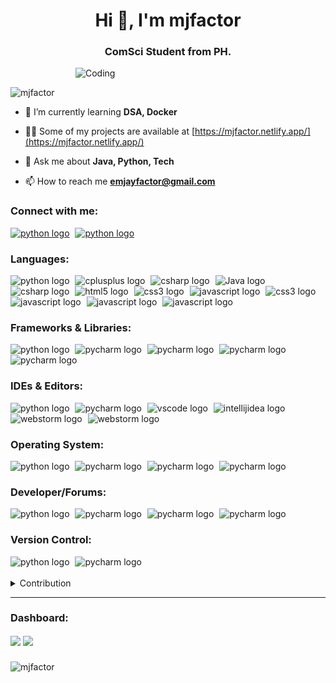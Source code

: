 <h1 align="center">Hi 👋, I'm mjfactor</h1>
<h3 align="center">ComSci Student from PH.</h3>
<img align="right" alt="Coding" width="400" src="https://raw.githubusercontent.com/gist/vininjr/d29bb07bdadb41e4b0923bc8fa748b1a/raw/88f20c9d749d756be63f22b09f3c4ac570bc5101/programming.gif">

<br>

<p align="left"> <img src="https://komarev.com/ghpvc/?username=mjfactor&label=Profile%20views&color=0e75b6&style=flat" alt="mjfactor" /> </p>

- 🌱 I’m currently learning **DSA, Docker**

- 👨‍💻 Some of my projects are available at [https://mjfactor.netlify.app/](https://mjfactor.netlify.app/) 

- 💬 Ask me about **Java, Python, Tech**

- 📫 How to reach me **emjayfactor@gmail.com**


<h3 align="left">Connect with me:</h3>
<div align="left">
  <a href="https://fb.com/emjay factor"><img src="https://img.shields.io/badge/Facebook-%231877F2.svg?style=for-the-badge&logo=Facebook&logoColor=white" height="30" alt="python logo"/></a>
  <img width="1"> 
  <a href="https://www.linkedin.com/in/emjay-factor-6b01ab209/"><img src="https://img.shields.io/badge/linkedin-%230077B5.svg?style=for-the-badge&logo=linkedin&logoColor=white" height="30" alt="python logo"/></a>
  <img width="1"> 
  
</div>

<h3 align="left">Languages:</h3>
<div align="left">
  <img src="https://img.shields.io/badge/Python-3776AB?logo=python&logoColor=white&style=for-the-badge" height="30" alt="python logo"  />
  <img width="1" />
  <img src="https://img.shields.io/badge/C++-00599C?logo=cplusplus&logoColor=white&style=for-the-badge" height="30" alt="cplusplus logo"  />
  <img width="1" />
  <img src="https://img.shields.io/badge/C Sharp-239120?logo=csharp&logoColor=white&style=for-the-badge" height="30" alt="csharp logo"  />
  <img width="1" />
  <img src="https://img.shields.io/badge/Java-ED8B00?style=for-the-badge&logo=openjdk&logoColor=white" height="30" alt="Java logo"  />
  <img width="1" />
  <img src="https://img.shields.io/badge/r-%23276DC3.svg?style=for-the-badge&logo=r&logoColor=white" height="30" alt="csharp logo"  />
  <img width="1" />
  <img src="https://img.shields.io/badge/HTML5-E34F26?logo=html5&logoColor=white&style=for-the-badge" height="30" alt="html5 logo"  />
  <img width="1" />
  <img src="https://img.shields.io/badge/CSS3-1572B6?logo=css3&logoColor=white&style=for-the-badge" height="30" alt="css3 logo"  />
  <img width="1" />
  <img src="https://img.shields.io/badge/JavaScript-F7DF1E?logo=javascript&logoColor=black&style=for-the-badge" height="30" alt="javascript logo"  />
  <img width="1" />
  <img src="https://img.shields.io/badge/shell_script-%23121011.svg?style=for-the-badge&logo=gnu-bash&logoColor=white" height="30" alt="css3 logo"  />
  <img width="1" />
  <img src="https://img.shields.io/badge/Windows%20Terminal-%234D4D4D.svg?style=for-the-badge&logo=windows-terminal&logoColor=white" height="30" alt="javascript logo"  />
  <img width="1" />
  <img src="https://img.shields.io/badge/PowerShell-%235391FE.svg?style=for-the-badge&logo=powershell&logoColor=white" height="30" alt="javascript logo"  />
  <img width="1" />
  <img src="https://img.shields.io/badge/markdown-%23000000.svg?style=for-the-badge&logo=markdown&logoColor=white" height="30" alt="javascript logo"  />
</div>

<h3 align="left">Frameworks & Libraries:</h3>
<div align="left">
  <img src="https://img.shields.io/badge/javafx-%23FF0000.svg?style=for-the-badge&logo=javafx&logoColor=white" height="30" alt="python logo"  />
  <img width="1" />
  <img src="https://img.shields.io/badge/Qt-%23217346.svg?style=for-the-badge&logo=Qt&logoColor=white" height="30" alt="pycharm logo"  />
  <img width="1" />
  <img src="https://img.shields.io/badge/swing-red?style=for-the-badge&logo=coffeescript" height="30" alt="pycharm logo"  />
  <img width="1" />
  <img src="https://img.shields.io/badge/numpy-%23013243.svg?style=for-the-badge&logo=numpy&logoColor=white" height="30" alt="pycharm logo"  />
  <img width="1" />
  <img src="https://img.shields.io/badge/PyTorch-%23EE4C2C.svg?style=for-the-badge&logo=PyTorch&logoColor=white" height="30" alt="pycharm logo"  />
  <img width="1" />
</div>

<h3 align="left">IDEs & Editors:</h3>
<div align="left">
  <img src="https://img.shields.io/badge/NetBeansIDE-1B6AC6.svg?style=for-the-badge&logo=apache-netbeans-ide&logoColor=white" height="30" alt="python logo"  />
  <img width="1" />
  <img src="https://img.shields.io/badge/PyCharm-000000?logo=pycharm&logoColor=white&style=for-the-badge" height="30" alt="pycharm logo"  />
  <img width="1" />
  <img src="https://img.shields.io/badge/Visual Studio Code-007ACC?logo=visualstudiocode&logoColor=white&style=for-the-badge" height="30" alt="vscode logo"  />
  <img width="1" />
  <img src="https://img.shields.io/badge/IntelliJ IDEA-000000?logo=intellijidea&logoColor=white&style=for-the-badge" height="30" alt="intellijidea logo"  />
  <img width="1" />
  <img src="https://img.shields.io/badge/WebStorm-000000?logo=webstorm&logoColor=white&style=for-the-badge" height="30" alt="webstorm logo"  />
  <img width="1" />
  <img src="https://img.shields.io/badge/Rider-000000.svg?style=for-the-badge&logo=Rider&logoColor=white&color=black&labelColor=crimson" height="30" alt="webstorm logo"  />
</div>

<h3 align="left">Operating System:</h3>
<div align="left">
  <img src="https://img.shields.io/badge/Linux-FCC624?style=for-the-badge&logo=linux&logoColor=black" height="30" alt="python logo"  />
  <img width="1" />
  <img src="https://img.shields.io/badge/Windows-0078D6?style=for-the-badge&logo=windows&logoColor=white" height="30" alt="pycharm logo"  />
  <img width="1" />
  <img src="https://img.shields.io/badge/Kali-268BEE?style=for-the-badge&logo=kalilinux&logoColor=white" height="30" alt="pycharm logo"  />
  <img width="1" />
  <img src="https://img.shields.io/badge/Ubuntu-E95420?style=for-the-badge&logo=ubuntu&logoColor=white" height="30" alt="pycharm logo"  />
  <img width="1" />
</div>

<h3 align="left">Developer/Forums:</h3>
<div align="left">
  <img src="https://img.shields.io/badge/-Hackerrank-2EC866?style=for-the-badge&logo=HackerRank&logoColor=white" height="30" alt="python logo"  />
  <img width="1" />
  <img src="https://img.shields.io/badge/LeetCode-000000?style=for-the-badge&logo=LeetCode&logoColor=#d16c06" height="30" alt="pycharm logo"  />
  <img width="1" />
  <img src="https://img.shields.io/badge/-Stackoverflow-FE7A16?style=for-the-badge&logo=stack-overflow&logoColor=white" height="30" alt="pycharm logo"  />
  <img width="1" />
  <img src="https://img.shields.io/badge/XDA--Developers-%23AC6E2F.svg?style=for-the-badge&logo=XDA-Developers&logoColor=white" height="30" alt="pycharm logo"  />
  <img width="1" />
</div>

<h3 align="left">Version Control:</h3>
<div align="left">
  <img src="https://img.shields.io/badge/git-%23F05033.svg?style=for-the-badge&logo=git&logoColor=white" height="30" alt="python logo"  />
  <img width="1" />
  <img src="https://img.shields.io/badge/github-%23121011.svg?style=for-the-badge&logo=github&logoColor=white" height="30" alt="pycharm logo"  />
  <img width="1" />
</div>
<br>
<details>
  <summary>Contribution</summary>
  <img src="https://github.com/mjfactor/mjfactor/blob/output/snake.svg" alt="Snake animation" />
</details>
<hr>
<h3 align="left">Dashboard:</h3>
<a href="">
  <img height=200 align="center" src="https://github-readme-stats-mjfctors-projects.vercel.app/api/top-langs?username=mjfactor&show_icons=true&theme=vision-friendly-dark&locale=en&layout=compact" /></a>
<a href="">
  <img height=200 align="center" src="https://github-readme-stats-mjfctors-projects.vercel.app/api?username=mjfactor&show_icons=true&theme=vision-friendly-dark&locale=en&layout=compact&langs_count=8&card_width=320"/></a>

###  
<img align="center" src="https://github-readme-streak-stats.herokuapp.com/?user=mjfactor&theme=vision-friendly-dark" alt="mjfactor" />



